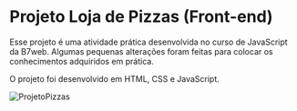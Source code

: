 # Projeto Loja de Pizzas (Front-end)

Esse projeto é uma atividade prática desenvolvida no curso de JavaScript da B7web. Algumas pequenas alterações foram feitas para colocar os conhecimentos adquiridos em prática.

O projeto foi desenvolvido em HTML, CSS e JavaScript.

![ProjetoPizzas](https://i.imgur.com/Y8GQVMl.png)
